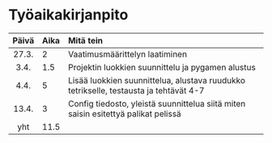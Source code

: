 # Työaikakirjanpito

| Päivä | Aika | Mitä tein                                                                             |
| :---: | :--- | :------------------------------------------------------------------------------------ |
| 27.3. | 2    | Vaatimusmäärittelyn laatiminen                                                        |
| 3.4.  | 1.5  | Projektin luokkien suunnittelu ja pygamen alustus                                     |
| 4.4.  | 5    | Lisää luokkien suunnittelua, alustava ruudukko tetrikselle, testausta ja tehtävät 4-7 |
| 13.4. | 3    | Config tiedosto, yleistä suunnittelua siitä miten saisin esitettyä palikat pelissä    |
|  yht  | 11.5 |                                                                                       |
